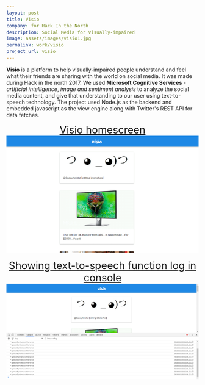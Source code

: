```yaml
---
layout: post
title: Visio 
company: for Hack In the North
description: Social Media for Visually-impaired
image: assets/images/visio1.jpg
permalink: work/visio
project_url: visio
---
```

**Visio** is a platform to help visually-impaired people understand and feel what their friends are sharing with the world on social media. It was 
made during Hack in the north 2017. We used **Microsoft Cognitive Services** - *artificial intelligence*, *image and sentiment analysis* to analyze 
the social media content, and give that understanding to our user using text-to-speech technology. The project used Node.js as 
the backend and embedded javascript as the view engine along with Twitter's REST API for data fetches.

<center> <span style="font-size:20pt; text-decoration:underline" align="middle"> Visio homescreen </span> </center>
<center> <span align="middle" class="image"><img src="/assets/images/visio2.png" alt="Visio homescreen" /></span> </center> <p></p>
<center> <span style="font-size:20pt; text-decoration:underline" align="middle"> Showing text-to-speech function log in console </span> </center> 
<center> <span align="middle" class="image"><img src="/assets/images/visio3.png" alt="Showing text-to-speech function log in console" /></span> </center>
